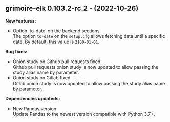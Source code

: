 ## grimoire-elk 0.103.2-rc.2 - (2022-10-26)

**New features:**

 * Option 'to-date' on the backend sections\
   The option `to-date` on the `setup.cfg` allows fetching data until a
   specific date. By default, this value is `2100-01-01`.

**Bug fixes:**

 * Onion study on Github pull requests fixed\
   Github pull requests onion study is now updated to allow passing the
   study alias name by parameter.
 * Onion study on Gitlab fixed\
   Gitlab onion study is now updated to allow passing the study alias
   name by parameter.

**Dependencies updateds:**

 * New Pandas version\
   Update Pandas to the newest version compatible with Python 3.7+.

